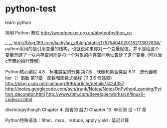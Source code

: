 python-test
===========

learn python

简明 Python 教程 http://woodpecker.org.cn/abyteofpython_cn

_ __ http://blog.163.com/jackylau_v/blog/static/175754040201182113817834/
python采用的是引用变量的结构，也就说如果你对一个变量赋值，并不是给这个变量开辟了一块内存空间而是将一个对象的内存空间地址告诉了这个变量. (可以当c里面的指针理解)

Python核心编程
  4.8　标准类型的分类
  第7章　映像和集合类型
  8.11　迭代器和iter（）函数
  第11章　函数和函数式编程 (11.3.6 修饰器)
    http://blog.csdn.net/jianhong1990/article/details/7424357
    http://jnotes.googlecode.com/svn/trunk/Notes/NotesOnPythonLearning/Python_decorator.html
    http://www.ibm.com/developerworks/cn/linux/l-cpdecor.html

diveintopythonzh
  Chapter 4. 自省的 威力
  Chapter 13. 单元测 试 ~17 章


Python特殊语法：filter、map、reduce, apply
yield : 延迟计算

